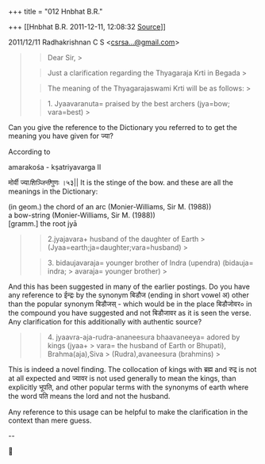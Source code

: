 +++
title = "012 Hnbhat B.R."

+++
[[Hnbhat B.R.	2011-12-11, 12:08:32 [Source](https://groups.google.com/g/bvparishat/c/nAV1YQbO2lE)]]



  
  

2011/12/11 Radhakrishnan C S \<[csrsa...@gmail.com]()\>

  

> 
> > Dear Sir, >
> 
> > 
> > 
> > 
> > 
> > Just a clarification regarding the Thyagaraja Krti in Begada >
> 
> > 
> > The meaning of the Thyagarajaswami Krti will be as follows: >
> 
> > 
> > 1\. Jyaavaranuta= praised by the best archers (jya=bow; vara=best) >
> 
> > 
> > 

  

Can you give the reference to the Dictionary you referred to to get the meaning you have given for ज्या?

  

According to

amarakośa - kṣatriyavarga II

  

मोर्वी ज्या*शिञ्जिनी*गुणः ।५३\|\| It is the stinge of the bow. and these are all the meanings in the Dictionary:

  

(in geom.) the chord of an arc (Monier-Williams, Sir M. (1988))  
a bow-string (Monier-Williams, Sir M. (1988))  
\[gramm.\] the root jyā



> 
> > 2.jyajavara+ husband of the daughter of Earth > (Jyaa=earth;ja=daughter;vara=husband) >
> 
> > 
> > 3\. bidaujavaraja= younger brother of Indra (upendra) (bidauja= indra; > avaraja= younger brother) >
> 

  

And this has been suggested in many of the earlier postings. Do you have any reference to ईन्द्रः by the synonym बिडौज (ending in short vowel अ) other than the popular synonym बिडौजस् - which would be in the place बिडौजोवर० in the compound you have suggested and not बिडौजावर as it is seen the verse. Any clarification for this additionally with authentic source?



> 
> > 4\. jyaavra-aja-rudra-ananeesura bhaavaneeya= adored by kings (jyaa+ > vara= the husband of Earth or Bhupati), Brahma(aja),Siva > (Rudra),avaneesura (brahmins) >
> 
> > 
> > 
> > 
> > 
> >   
> > 

  

This is indeed a novel finding. The collocation of kings with ब्रह्म and रुद्र is not at all expected and ज्यावर is not used generally to mean the kings, than explicitly भूपति, and other popular terms with the synonyms of earth where the word पति means the lord and not the husband.

Any reference to this usage can be helpful to make the clarification in the context than mere guess.

  

--



